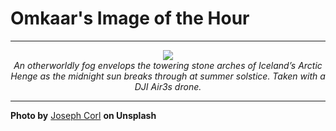 # Omkaar's Image of the Hour

---

<div align="center">

<a href="https://unsplash.com/photos/arches-emerge-from-the-foggy-landscape-sQRL9e4RxWQ">
  <img src="https://images.unsplash.com/photo-1751301833796-9aa515185f10?crop=entropy&cs=tinysrgb&fit=max&fm=jpg&ixid=M3w3NjA2Nzh8MHwxfHJhbmRvbXx8fHx8fHx8fDE3NTM5MjAwMDB8&ixlib=rb-4.1.0&q=80&w=1080" style="max-width:100%; height:auto;">
</a>

<br>
<i>An otherworldly fog envelops the towering stone arches of Iceland’s Arctic Henge as the midnight sun breaks through at summer solstice. Taken with a DJI Air3s drone.</i>

</div>

---

**Photo by** [Joseph Corl](https://unsplash.com/@jcorl) **on Unsplash**
